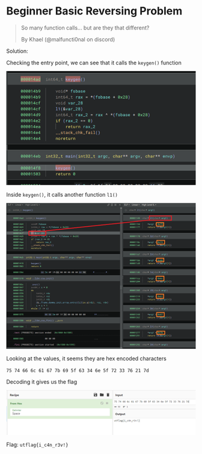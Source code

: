 # Beginner Basic Reversing Problem

> So many function calls... but are they that different?
> 
> By Khael (@malfuncti0nal on discord)

Solution:

Checking the entry point, we can see that it calls the `keygen()` function

![image](1.png)

Inside `keygen()`, it calls another function `l1()`

![image](2.png)

Looking at the values, it seems they are hex encoded characters

`75 74 66 6c 61 67 7b 69 5f 63 34 6e 5f 72 33 76 21 7d`

Decoding it gives us the flag

![image](3.png)

Flag: `utflag{i_c4n_r3v!}`